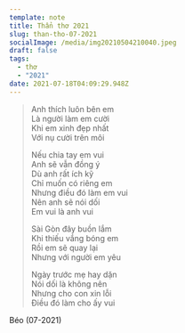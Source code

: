 ```yaml
---
template: note
title: Thẩn thơ 2021
slug: than-tho-07-2021
socialImage: /media/img20210504210040.jpeg
draft: false
tags:
  - thơ
  - "2021"
date: 2021-07-18T04:09:29.948Z
---
```

> Anh thích luôn bên em\
> Là người làm em cười\
> Khi em xinh đẹp nhất\
> Với nụ cười trên môi
>
> Nếu chia tay em vui\
> Anh sẽ vẫn đồng ý\
> Dù anh rất ích kỹ\
> Chỉ muốn có riêng em\
> Nhưng điều đó làm em vui\
> Nên anh sẽ nói dối\
> Em vui là anh vui
>
> Sài Gòn đây buồn lắm\
> Khi thiếu vắng bóng em\
> Rồi em sẽ quay lại\
> Nhưng với người em yêu
>
> Ngày trước mẹ hay dặn\
> Nói dối là không nên\
> Nhưng cho con xin lỗi\
> Điều đó làm cho ấy vui

Béo (07-2021)